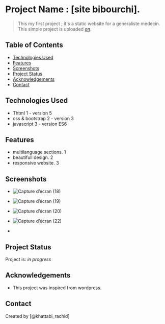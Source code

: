 # Project Name : [site bibourchi].
> This my first project ; it's a static website for a generaliste medecin.
> This simple project is uploaded [_on_](https://quiet-syrniki-229ddc.netlify.app/). <!-- If you have the project hosted somewhere, include the link here. -->

## Table of Contents
* [Technologies Used](#technologies-used)
* [Features](#features)
* [Screenshots](#screenshots)
* [Project Status](#project-status)
* [Acknowledgements](#acknowledgements)
* [Contact](#contact)
<!-- * [License](#license) -->


## Technologies Used
- Thtml 1 - version 5
- css & bootstrap 2 - version 3
- javascript 3 - version ES6



## Features

- multilanguage sections. 1
- beautifull design. 2
- responsive website. 3

## Screenshots
- ![Capture d’écran (18)](https://user-images.githubusercontent.com/110940496/201431542-ce5cd3a7-a1f7-4d15-ae97-60be30379072.png)
- ![Capture d’écran (19)](https://user-images.githubusercontent.com/110940496/201431834-c06024f6-923a-4604-b7c2-6645ffe492da.png)
- ![Capture d’écran (20)](https://user-images.githubusercontent.com/110940496/201431866-b2b02f0f-091f-43da-8199-eef489000102.png)
- ![Capture d’écran (22)](https://user-images.githubusercontent.com/110940496/201431932-32e5a94b-b9f0-4d64-abb3-6beca17c255d.png)

- <!-- If you have screenshots you'd like to share, include them here. -->


## Project Status
Project is: _in progress_

## Acknowledgements
- This project was inspired from wordpress.

## Contact
Created by [@khattabi_rachid]
